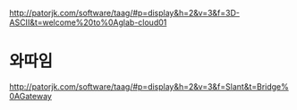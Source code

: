 http://patorjk.com/software/taag/#p=display&h=2&v=3&f=3D-ASCII&t=welcome%20to%0Aglab-cloud01

# 와따임
http://patorjk.com/software/taag/#p=display&h=2&v=3&f=Slant&t=Bridge%0AGateway
